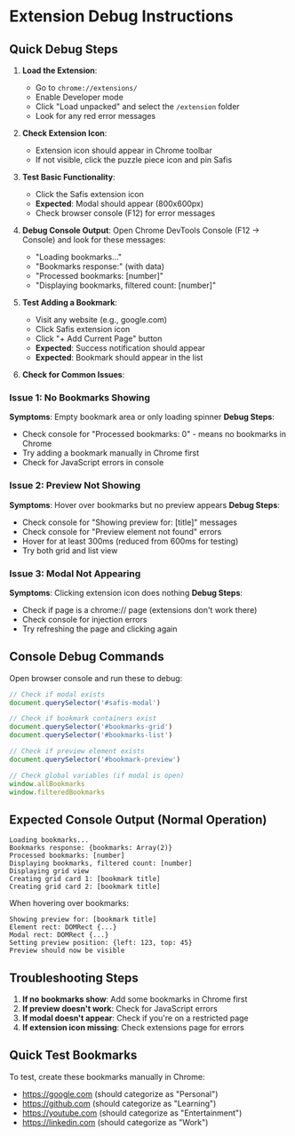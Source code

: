 # Extension Debug Instructions

## Quick Debug Steps

1. **Load the Extension**:
   - Go to `chrome://extensions/`
   - Enable Developer mode
   - Click "Load unpacked" and select the `/extension` folder
   - Look for any red error messages

2. **Check Extension Icon**:
   - Extension icon should appear in Chrome toolbar
   - If not visible, click the puzzle piece icon and pin Safis

3. **Test Basic Functionality**:
   - Click the Safis extension icon
   - **Expected**: Modal should appear (800x600px)
   - Check browser console (F12) for error messages

4. **Debug Console Output**:
   Open Chrome DevTools Console (F12 → Console) and look for these messages:
   - "Loading bookmarks..."
   - "Bookmarks response:" (with data)
   - "Processed bookmarks: [number]"
   - "Displaying bookmarks, filtered count: [number]"

5. **Test Adding a Bookmark**:
   - Visit any website (e.g., google.com)
   - Click Safis extension icon
   - Click "+ Add Current Page" button
   - **Expected**: Success notification should appear
   - **Expected**: Bookmark should appear in the list

6. **Check for Common Issues**:

### Issue 1: No Bookmarks Showing
**Symptoms**: Empty bookmark area or only loading spinner
**Debug Steps**:
- Check console for "Processed bookmarks: 0" - means no bookmarks in Chrome
- Try adding a bookmark manually in Chrome first
- Check for JavaScript errors in console

### Issue 2: Preview Not Showing  
**Symptoms**: Hover over bookmarks but no preview appears
**Debug Steps**:
- Check console for "Showing preview for: [title]" messages
- Check console for "Preview element not found" errors
- Hover for at least 300ms (reduced from 600ms for testing)
- Try both grid and list view

### Issue 3: Modal Not Appearing
**Symptoms**: Clicking extension icon does nothing
**Debug Steps**:
- Check if page is a chrome:// page (extensions don't work there)
- Check console for injection errors
- Try refreshing the page and clicking again

## Console Debug Commands

Open browser console and run these to debug:

```javascript
// Check if modal exists
document.querySelector('#safis-modal')

// Check if bookmark containers exist  
document.querySelector('#bookmarks-grid')
document.querySelector('#bookmarks-list')

// Check if preview element exists
document.querySelector('#bookmark-preview')

// Check global variables (if modal is open)
window.allBookmarks
window.filteredBookmarks
```

## Expected Console Output (Normal Operation)

```
Loading bookmarks...
Bookmarks response: {bookmarks: Array(2)}
Processed bookmarks: [number]
Displaying bookmarks, filtered count: [number]
Displaying grid view
Creating grid card 1: [bookmark title]
Creating grid card 2: [bookmark title]
```

When hovering over bookmarks:
```
Showing preview for: [bookmark title]
Element rect: DOMRect {...}
Modal rect: DOMRect {...}
Setting preview position: {left: 123, top: 45}
Preview should now be visible
```

## Troubleshooting Steps

1. **If no bookmarks show**: Add some bookmarks in Chrome first
2. **If preview doesn't work**: Check for JavaScript errors
3. **If modal doesn't appear**: Check if you're on a restricted page
4. **If extension icon missing**: Check extensions page for errors

## Quick Test Bookmarks

To test, create these bookmarks manually in Chrome:
- https://google.com (should categorize as "Personal")
- https://github.com (should categorize as "Learning") 
- https://youtube.com (should categorize as "Entertainment")
- https://linkedin.com (should categorize as "Work")